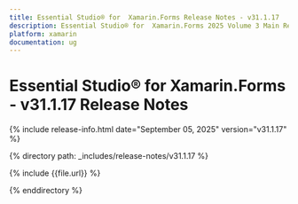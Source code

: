 ```yaml
---
title: Essential Studio® for  Xamarin.Forms Release Notes - v31.1.17
description: Essential Studio® for  Xamarin.Forms 2025 Volume 3 Main Release - Release Notes - v31.1.17
platform: xamarin
documentation: ug
---
```


# Essential Studio® for  Xamarin.Forms - v31.1.17 Release Notes 

{% include release-info.html date="September 05, 2025"  version="v31.1.17" %}

{% directory path: _includes/release-notes/v31.1.17 %}

{% include {{file.url}} %}

{% enddirectory %}